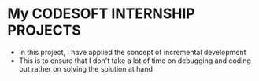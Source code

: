 # My CODESOFT INTERNSHIP PROJECTS
- In this project, I have applied the concept of incremental development
- This is to ensure that I don't take a lot of time on debugging and coding but rather on solving the solution at hand



